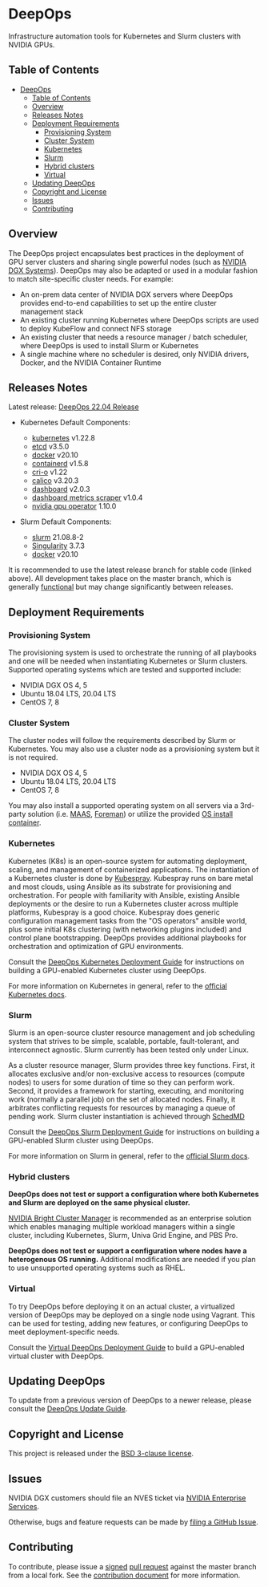 # DeepOps

Infrastructure automation tools for Kubernetes and Slurm clusters with NVIDIA GPUs.

## Table of Contents

- [DeepOps](#deepops)
  - [Table of Contents](#table-of-contents)
  - [Overview](#overview)
  - [Releases Notes](#releases-notes)
  - [Deployment Requirements](#deployment-requirements)
    - [Provisioning System](#provisioning-system)
    - [Cluster System](#cluster-system)
    - [Kubernetes](#kubernetes)
    - [Slurm](#slurm)
    - [Hybrid clusters](#hybrid-clusters)
    - [Virtual](#virtual)
  - [Updating DeepOps](#updating-deepops)
  - [Copyright and License](#copyright-and-license)
  - [Issues](#issues)
  - [Contributing](#contributing)

## Overview

The DeepOps project encapsulates best practices in the deployment of GPU server clusters and sharing single powerful nodes (such as [NVIDIA DGX Systems](https://www.nvidia.com/en-us/data-center/dgx-systems/)). DeepOps may also be adapted or used in a modular fashion to match site-specific cluster needs. For example:

- An on-prem data center of NVIDIA DGX servers where DeepOps provides end-to-end capabilities to set up the entire cluster management stack
- An existing cluster running Kubernetes where DeepOps scripts are used to deploy KubeFlow and connect NFS storage
- An existing cluster that needs a resource manager / batch scheduler, where DeepOps is used to install Slurm or Kubernetes
- A single machine where no scheduler is desired, only NVIDIA drivers, Docker, and the NVIDIA Container Runtime

## Releases Notes

Latest release: [DeepOps 22.04 Release](https://github.com/NVIDIA/deepops/releases/tag/22.04)

- Kubernetes Default Components:

  - [kubernetes](https://github.com/kubernetes/kubernetes) v1.22.8
  - [etcd](https://github.com/coreos/etcd) v3.5.0
  - [docker](https://www.docker.com/) v20.10
  - [containerd](https://containerd.io/) v1.5.8
  - [cri-o](http://cri-o.io/) v1.22
  - [calico](https://github.com/projectcalico/calico) v3.20.3
  - [dashboard](https://github.com/kubernetes/dashboard/tree/master) v2.0.3
  - [dashboard metrics scraper](https://github.com/kubernetes-sigs/dashboard-metrics-scraper/tree/master) v1.0.4
  - [nvidia gpu operator](https://github.com/NVIDIA/gpu-operator/tree/master) 1.10.0

- Slurm Default Components:

  - [slurm](https://github.com/SchedMD/slurm/tree/master) 21.08.8-2
  - [Singularity](https://github.com/apptainer/singularity/tree/master) 3.7.3
  - [docker](https://www.docker.com/) v20.10

It is recommended to use the latest release branch for stable code (linked above). All development takes place on the master branch, which is generally [functional](docs/deepops/testing.md) but may change significantly between releases.

## Deployment Requirements

### Provisioning System

The provisioning system is used to orchestrate the running of all playbooks and one will be needed when instantiating Kubernetes or Slurm clusters. Supported operating systems which are tested and supported include:

- NVIDIA DGX OS 4, 5
- Ubuntu 18.04 LTS, 20.04 LTS
- CentOS 7, 8

### Cluster System

The cluster nodes will follow the requirements described by Slurm or Kubernetes. You may also use a cluster node as a provisioning system but it is not required.

- NVIDIA DGX OS 4, 5
- Ubuntu 18.04 LTS, 20.04 LTS
- CentOS 7, 8

You may also install a supported operating system on all servers via a 3rd-party solution (i.e. [MAAS](https://maas.io/), [Foreman](https://www.theforeman.org/)) or utilize the provided [OS install container](docs/pxe/minimal-pxe-container.md).

### Kubernetes

Kubernetes (K8s) is an open-source system for automating deployment, scaling, and management of containerized applications. The instantiation of a Kubernetes cluster is done by [Kubespray](submodules/kubespray). Kubespray runs on bare metal and most clouds, using Ansible as its substrate for provisioning and orchestration. For people with familiarity with Ansible, existing Ansible deployments or the desire to run a Kubernetes cluster across multiple platforms, Kubespray is a good choice. Kubespray does generic configuration management tasks from the "OS operators" ansible world, plus some initial K8s clustering (with networking plugins included) and control plane bootstrapping. DeepOps provides additional playbooks for orchestration and optimization of GPU environments.

Consult the [DeepOps Kubernetes Deployment Guide](docs/k8s-cluster/) for instructions on building a GPU-enabled Kubernetes cluster using DeepOps.

For more information on Kubernetes in general, refer to the [official Kubernetes docs](https://kubernetes.io/docs/concepts/overview/what-is-kubernetes/).

### Slurm

Slurm is an open-source cluster resource management and job scheduling system that strives to be simple, scalable, portable, fault-tolerant, and interconnect agnostic. Slurm currently has been tested only under Linux.

As a cluster resource manager, Slurm provides three key functions. First, it allocates exclusive and/or non-exclusive access to resources (compute nodes) to users for some duration of time so they can perform work. Second, it provides a framework for starting, executing, and monitoring work (normally a parallel job) on the set of allocated nodes. Finally, it arbitrates conflicting requests for resources by managing a queue of pending work. Slurm cluster instantiation is achieved through [SchedMD](https://slurm.schedmd.com/download.html)

Consult the [DeepOps Slurm Deployment Guide](docs/slurm-cluster/) for instructions on building a GPU-enabled Slurm cluster using DeepOps.

For more information on Slurm in general, refer to the [official Slurm docs](https://slurm.schedmd.com/overview.html).

### Hybrid clusters

**DeepOps does not test or support a configuration where both Kubernetes and Slurm are deployed on the same physical cluster.**

[NVIDIA Bright Cluster Manager](https://www.brightcomputing.com/brightclustermanager) is recommended as an enterprise solution which enables managing multiple workload managers within a single cluster, including Kubernetes, Slurm, Univa Grid Engine, and PBS Pro.

**DeepOps does not test or support a configuration where nodes have a heterogenous OS running.**
Additional modifications are needed if you plan to use unsupported operating systems such as RHEL.

### Virtual

To try DeepOps before deploying it on an actual cluster, a virtualized version of DeepOps may be deployed on a single node using Vagrant. This can be used for testing, adding new features, or configuring DeepOps to meet deployment-specific needs.

Consult the [Virtual DeepOps Deployment Guide](virtual/README.md) to build a GPU-enabled virtual cluster with DeepOps.

## Updating DeepOps

To update from a previous version of DeepOps to a newer release, please consult the [DeepOps Update Guide](docs/deepops/update-deepops.md).

## Copyright and License

This project is released under the [BSD 3-clause license](https://github.com/NVIDIA/deepops/blob/master/LICENSE).

## Issues

NVIDIA DGX customers should file an NVES ticket via [NVIDIA Enterprise Services](https://nvid.nvidia.com/enterpriselogin/).

Otherwise, bugs and feature requests can be made by [filing a GitHub Issue](https://github.com/NVIDIA/deepops/issues/new).

## Contributing

To contribute, please issue a [signed](https://raw.githubusercontent.com/NVIDIA/deepops/master/CONTRIBUTING.md) [pull request](https://help.github.com/articles/using-pull-requests/) against the master branch from a local fork. See the [contribution document](https://raw.githubusercontent.com/NVIDIA/deepops/master/CONTRIBUTING.md) for more information.
